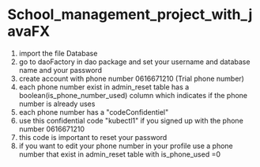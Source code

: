 # School_management_project_with_javaFX
1) import the file Database
2) go to daoFactory in dao package and set your username and database name and your password
3) create account with phone number 0616671210  (Trial phone number)
4) each phone number exist in admin_reset table has a boolean(is_phone_number_used) column which indicates if the phone 
         number is already uses 
5) each phone number has a "codeConfidentiel"       
6)  use this confidential code "kubectl1" if you signed up with the phone number 0616671210
7) this code is important to reset your password
8) if you want to edit your phone number in your profile    use a phone number that exist in admin_reset table with is_phone_used =0 
